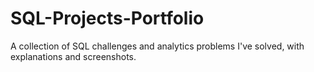 # SQL-Projects-Portfolio
A collection of SQL challenges and analytics problems I've solved, with explanations and screenshots.
